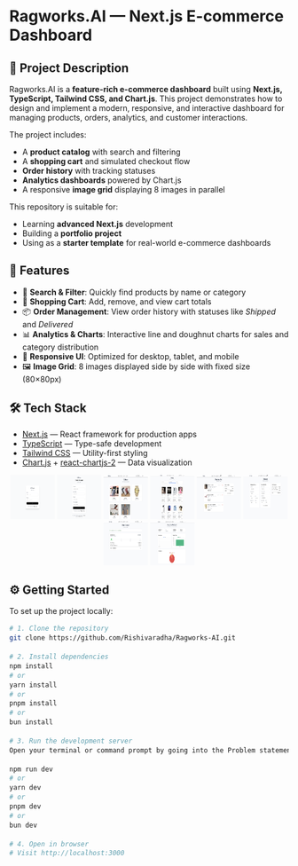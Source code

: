 # Ragworks.AI — Next.js E-commerce Dashboard

## 📌 Project Description
Ragworks.AI is a **feature-rich e-commerce dashboard** built using **Next.js, TypeScript, Tailwind CSS, and Chart.js**. This project demonstrates how to design and implement a modern, responsive, and interactive dashboard for managing products, orders, analytics, and customer interactions.  

The project includes:
- A **product catalog** with search and filtering  
- A **shopping cart** and simulated checkout flow  
- **Order history** with tracking statuses  
- **Analytics dashboards** powered by Chart.js  
- A responsive **image grid** displaying 8 images in parallel  

This repository is suitable for:  
- Learning **advanced Next.js** development  
- Building a **portfolio project**  
- Using as a **starter template** for real-world e-commerce dashboards  

## 🚀 Features
- 🔎 **Search & Filter**: Quickly find products by name or category  
- 🛒 **Shopping Cart**: Add, remove, and view cart totals  
- 📦 **Order Management**: View order history with statuses like *Shipped* and *Delivered*  
- 📊 **Analytics & Charts**: Interactive line and doughnut charts for sales and category distribution  
- 📱 **Responsive UI**: Optimized for desktop, tablet, and mobile  
- 🖼️ **Image Grid**: 8 images displayed side by side with fixed size (80×80px)  

## 🛠️ Tech Stack
- [Next.js](https://nextjs.org) — React framework for production apps  
- [TypeScript](https://www.typescriptlang.org/) — Type-safe development  
- [Tailwind CSS](https://tailwindcss.com/) — Utility-first styling  
- [Chart.js](https://www.chartjs.org/) + [react-chartjs-2](https://react-chartjs-2.js.org/) — Data visualization

<p align="center">
  <img src="public/1st.png" width="80" height="80" />
  <img src="public/2nd.png" width="80" height="80" />
  <img src="public/3rd.png" width="80" height="80" />
  <img src="public/4th.png" width="80" height="80" />
  <img src="public/5th.png" width="80" height="80" />
  <img src="public/6th.png" width="80" height="80" />
  <img src="public/7th.png" width="80" height="80" />
  <img src="public/8th.png" width="80" height="80" />
</p>


## ⚙️ Getting Started
To set up the project locally:  

```bash
# 1. Clone the repository
git clone https://github.com/Rishivaradha/Ragworks-AI.git

# 2. Install dependencies
npm install
# or
yarn install
# or
pnpm install
# or
bun install

# 3. Run the development server
Open your terminal or command prompt by going into the Problem statement 2 folder and then do the below steps:

npm run dev
# or
yarn dev
# or
pnpm dev
# or
bun dev

# 4. Open in browser
# Visit http://localhost:3000
